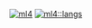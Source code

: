 [![ml4](https://github-readme-stats.vercel.app/api/?username=ml4&count_private=true&showicons=true&theme=flag-india&custom_title=stats:ml4&line_height=10)]()
[![ml4::langs](https://github-readme-stats.vercel.app/api/top-langs/?username=ml4&theme=flag-india&custom_title=lang::ml4)]()
